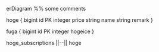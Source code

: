 erDiagram %% some comments

hoge {
  bigint id PK 
  integer price
  string name 
  string remark 
}

fuga {
  bigint id PK
  integer hogeice
}

hoge_subscriptions ||--|| hoge
